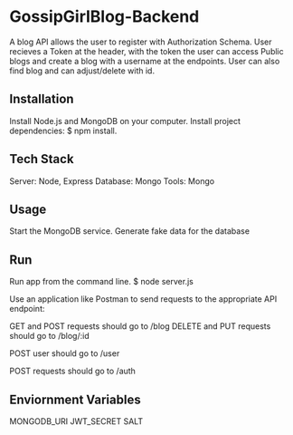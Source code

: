# GossipGirlBlog-Backend
 A blog API allows the user to register with Authorization Schema. User recieves a Token at the header, with the token the user can access Public blogs and create a blog with a username at the endpoints. User can also find blog and can adjust/delete with id.
## Installation

Install Node.js and MongoDB on your computer.
Install project dependencies:
$ npm install.

## Tech Stack
 Server: Node, Express
 Database: Mongo
 Tools: Mongo

## Usage
Start the MongoDB service.
Generate fake data for the database

## Run

Run app from the command line.
$ node server.js

Use an application like Postman to send requests to the appropriate API endpoint:

GET and POST requests should go to /blog
DELETE and PUT requests should go to /blog/:id

POST user should go to /user

POST requests should go to /auth


## Enviornment Variables

MONGODB_URI
JWT_SECRET
SALT